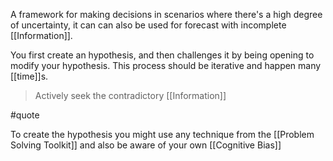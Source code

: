 A framework for making decisions in scenarios where there's a high degree of uncertainty, it can can also be used for forecast with incomplete [[Information]].

You first create an hypothesis, and then challenges it by being opening to modify your hypothesis. This process should be iterative and happen many [[time]]s.

> Actively seek the contradictory [[Information]]

#quote

To create the hypothesis you might use any technique from the [[Problem Solving Toolkit]] and also be aware of your own [[Cognitive Bias]]
